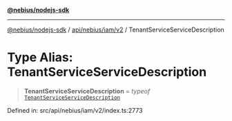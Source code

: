 [**@nebius/nodejs-sdk**](../../../../../README.md)

***

[@nebius/nodejs-sdk](../../../../../README.md) / [api/nebius/iam/v2](../README.md) / TenantServiceServiceDescription

# Type Alias: TenantServiceServiceDescription

> **TenantServiceServiceDescription** = *typeof* [`TenantServiceServiceDescription`](../variables/TenantServiceServiceDescription.md)

Defined in: src/api/nebius/iam/v2/index.ts:2773
